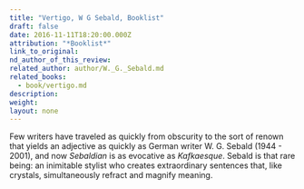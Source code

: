 ```yaml
---
title: "Vertigo, W G Sebald, Booklist"
draft: false
date: 2016-11-11T18:20:00.000Z
attribution: "*Booklist*"
link_to_original:
nd_author_of_this_review:
related_author: author/W._G._Sebald.md
related_books:
  - book/vertigo.md
description:
weight:
layout: none
---
```

Few writers have traveled as quickly from obscurity to the sort of renown that yields an adjective as quickly as German writer W. G. Sebald (1944 - 2001), and now *Sebaldian* is as evocative as *Kafkaesque*. Sebald is that rare being: an inimitable stylist who creates extraordinary sentences that, like crystals, simultaneously refract and magnify meaning.

